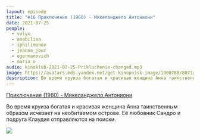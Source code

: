 ```yaml
---
layout: episode
title: "#16 Приключение (1960) - Микеланджело Антониони"
date: 2021-07-25
people:
  - volyx
  - anabilisa
  - iphilimonov
  - jeanne_jour
  - egermanovich
  - maria_o
audio: kinoklub-2021-07-25-Prikluchenie-changed.mp3
image: https://avatars.mds.yandex.net/get-kinopoisk-image/1900788/8071abe5-6a2f-48e4-ae87-9e52ff2ab499/x600
description: Во время круиза богатая и красивая женщина Анна таинственным образом исчезает на необитаемом острове. Её любовник Сандро и подруга Клаудия отправляются на поиски.
---
```


[Приключение (1960) - Микеланджело Антониони](https://www.kinopoisk.ru/film/63930/)

Во время круиза богатая и красивая женщина Анна таинственным образом исчезает на необитаемом острове. Её любовник Сандро и подруга Клаудия отправляются на поиски.

![](https://avatars.mds.yandex.net/get-kinopoisk-image/1900788/8071abe5-6a2f-48e4-ae87-9e52ff2ab499/600x)
